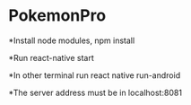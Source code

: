 # PokemonPro
*Install node modules, npm install

*Run react-native start

*In other terminal run react native run-android

*The server address must be in localhost:8081
